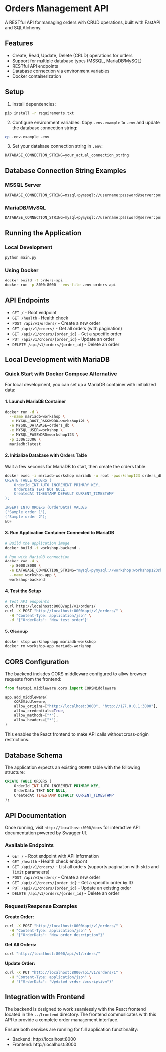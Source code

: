 # Orders Management API

A RESTful API for managing orders with CRUD operations, built with FastAPI and SQLAlchemy.

## Features

- Create, Read, Update, Delete (CRUD) operations for orders
- Support for multiple database types (MSSQL, MariaDB/MySQL)
- RESTful API endpoints
- Database connection via environment variables
- Docker containerization

## Setup

1. Install dependencies:
```bash
pip install -r requirements.txt
```

2. Configure environment variables:
Copy `.env.example` to `.env` and update the database connection string:
```bash
cp .env.example .env
```

3. Set your database connection string in `.env`:
```
DATABASE_CONNECTION_STRING=your_actual_connection_string
```

## Database Connection String Examples

### MSSQL Server
```
DATABASE_CONNECTION_STRING=mssql+pymssql://username:password@server:port/database
```

### MariaDB/MySQL
```
DATABASE_CONNECTION_STRING=mysql+pymysql://username:password@server:port/database
```

## Running the Application

### Local Development
```bash
python main.py
```

### Using Docker
```bash
docker build -t orders-api .
docker run -p 8000:8000 --env-file .env orders-api
```

## API Endpoints

- `GET /` - Root endpoint
- `GET /health` - Health check
- `POST /api/v1/orders/` - Create a new order
- `GET /api/v1/orders/` - Get all orders (with pagination)
- `GET /api/v1/orders/{order_id}` - Get a specific order
- `PUT /api/v1/orders/{order_id}` - Update an order
- `DELETE /api/v1/orders/{order_id}` - Delete an order

## Local Development with MariaDB

### Quick Start with Docker Compose Alternative

For local development, you can set up a MariaDB container with initialized data:

#### 1. Launch MariaDB Container
```bash
docker run -d \
  --name mariadb-workshop \
  -e MYSQL_ROOT_PASSWORD=workshop123 \
  -e MYSQL_DATABASE=orders_db \
  -e MYSQL_USER=workshop \
  -e MYSQL_PASSWORD=workshop123 \
  -p 3306:3306 \
  mariadb:latest
```

#### 2. Initialize Database with Orders Table
Wait a few seconds for MariaDB to start, then create the orders table:

```bash
docker exec -i mariadb-workshop mariadb -u root -pworkshop123 orders_db << 'EOF'
CREATE TABLE ORDERS (
    OrderId INT AUTO_INCREMENT PRIMARY KEY,
    OrderData TEXT NOT NULL,
    CreatedAt TIMESTAMP DEFAULT CURRENT_TIMESTAMP
);

INSERT INTO ORDERS (OrderData) VALUES
('Sample order 1'),
('Sample order 2');
EOF
```

#### 3. Run Application Container Connected to MariaDB
```bash
# Build the application image
docker build -t workshop-backend .

# Run with MariaDB connection
docker run -d \
  -p 8000:8000 \
  -e DATABASE_CONNECTION_STRING="mysql+pymysql://workshop:workshop123@host.docker.internal:3306/orders_db" \
  --name workshop-app \
  workshop-backend
```

#### 4. Test the Setup
```bash
# Test API endpoints
curl http://localhost:8000/api/v1/orders/
curl -X POST "http://localhost:8000/api/v1/orders/" \
  -H "Content-Type: application/json" \
  -d '{"OrderData": "New test order"}'
```

#### 5. Cleanup
```bash
docker stop workshop-app mariadb-workshop
docker rm workshop-app mariadb-workshop
```

## CORS Configuration

The backend includes CORS middleware configured to allow browser requests from the frontend:

```python
from fastapi.middleware.cors import CORSMiddleware

app.add_middleware(
    CORSMiddleware,
    allow_origins=["http://localhost:3000", "http://127.0.0.1:3000"],
    allow_credentials=True,
    allow_methods=["*"],
    allow_headers=["*"],
)
```

This enables the React frontend to make API calls without cross-origin restrictions.

## Database Schema

The application expects an existing `ORDERS` table with the following structure:

```sql
CREATE TABLE ORDERS (
    OrderId INT AUTO_INCREMENT PRIMARY KEY,
    OrderData TEXT NOT NULL,
    CreatedAt TIMESTAMP DEFAULT CURRENT_TIMESTAMP
);
```

## API Documentation

Once running, visit `http://localhost:8000/docs` for interactive API documentation powered by Swagger UI.

### Available Endpoints

- `GET /` - Root endpoint with API information
- `GET /health` - Health check endpoint
- `GET /api/v1/orders/` - List all orders (supports pagination with `skip` and `limit` parameters)
- `POST /api/v1/orders/` - Create a new order
- `GET /api/v1/orders/{order_id}` - Get a specific order by ID
- `PUT /api/v1/orders/{order_id}` - Update an existing order
- `DELETE /api/v1/orders/{order_id}` - Delete an order

### Request/Response Examples

**Create Order:**
```bash
curl -X POST "http://localhost:8000/api/v1/orders/" \
  -H "Content-Type: application/json" \
  -d '{"OrderData": "New order description"}'
```

**Get All Orders:**
```bash
curl "http://localhost:8000/api/v1/orders/"
```

**Update Order:**
```bash
curl -X PUT "http://localhost:8000/api/v1/orders/1" \
  -H "Content-Type: application/json" \
  -d '{"OrderData": "Updated order description"}'
```

## Integration with Frontend

The backend is designed to work seamlessly with the React frontend located in the `../frontend` directory. The frontend communicates with this API to provide a complete order management interface.

Ensure both services are running for full application functionality:
- Backend: http://localhost:8000
- Frontend: http://localhost:3000